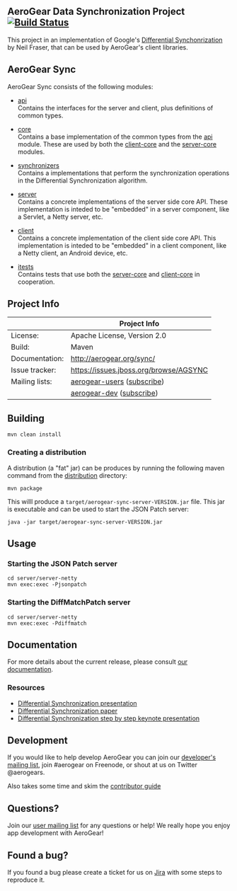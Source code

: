 ## AeroGear Data Synchronization Project [![Build Status](https://travis-ci.org/aerogear/aerogear-sync-server.png)](https://travis-ci.org/aerogear/aerogear-sync-server)
This project in an implementation of Google's [Differential Synchonrization](http://research.google.com/pubs/pub35605.html) 
by Neil Fraser, that can be used by AeroGear's client libraries.

## AeroGear Sync
AeroGear Sync consists of the following modules:

* [api](./api)  
Contains the interfaces for the server and client, plus definitions of common types.

* [core](./core)  
Contains a base implementation of the common types from the [api](./api) module. These are used by both the
[client-core](./client-core) and the [server-core](./server-core) modules.

* [synchronizers](./synchronizers)  
Contains a implementations that perform the synchronization operations in the Differential Synchronization algorithm.

* [server](./server)  
Contains a concrete implementations of the server side core API. These implementation is inteded to be "embedded" in a server
component, like a Servlet, a Netty server, etc.

* [client](./client)  
Contains a concrete implementation of the client side core API. This implementation is inteded to be "embedded" in a client
component, like a Netty client, an Android device, etc.

* [itests](./itests)  
Contains tests that use both the [server-core](./server-core) and [client-core](./client-core) in cooperation.

## Project Info

|                 | Project Info  |
| --------------- | ------------- |
| License:        | Apache License, Version 2.0  |
| Build:          | Maven  |
| Documentation:  | http://aerogear.org/sync/  |
| Issue tracker:  | https://issues.jboss.org/browse/AGSYNC  |
| Mailing lists:  | [aerogear-users](http://aerogear-users.1116366.n5.nabble.com/) ([subscribe](https://lists.jboss.org/mailman/listinfo/aerogear-users))  |
|                 | [aerogear-dev](http://aerogear-dev.1069024.n5.nabble.com/) ([subscribe](https://lists.jboss.org/mailman/listinfo/aerogear-dev))  |


## Building

    mvn clean install

### Creating a distribution
A distribution (a "fat" jar) can be produces by running the following maven command from the [distribution](./distribution)
directory:

    mvn package

This willl produce a ```target/aerogear-sync-server-VERSION.jar``` file. This jar is executable and can be used to start
the JSON Patch server:

    java -jar target/aerogear-sync-server-VERSION.jar

## Usage

### Starting the JSON Patch server

    cd server/server-netty
    mvn exec:exec -Pjsonpatch
    
### Starting the DiffMatchPatch server

    cd server/server-netty
    mvn exec:exec -Pdiffmatch

## Documentation

For more details about the current release, please consult [our documentation](http://aerogear.org/sync).

### Resources
* [Differential Synchronization presentation](https://www.youtube.com/watch?v=S2Hp_1jqpY8)
* [Differential Synchronization paper](http://research.google.com/pubs/pub35605.html)
* [Differential Synchronization step by step keynote presentation](https://www.icloud.com/iw/#keynote/BAKHgqmqd5ETPe9ebKyBhSINoBo1QHaNPYeF/diffsync)

## Development

If you would like to help develop AeroGear you can join our [developer's mailing list](https://lists.jboss.org/mailman/listinfo/aerogear-dev), join #aerogear on Freenode, or shout at us on Twitter @aerogears.

Also takes some time and skim the [contributor guide](http://aerogear.org/docs/guides/Contributing/)

## Questions?

Join our [user mailing list](https://lists.jboss.org/mailman/listinfo/aerogear-users) for any questions or help! We really hope you enjoy app development with AeroGear!

## Found a bug?

If you found a bug please create a ticket for us on [Jira](https://issues.jboss.org/browse/AGSYNC) with some steps to reproduce it.

